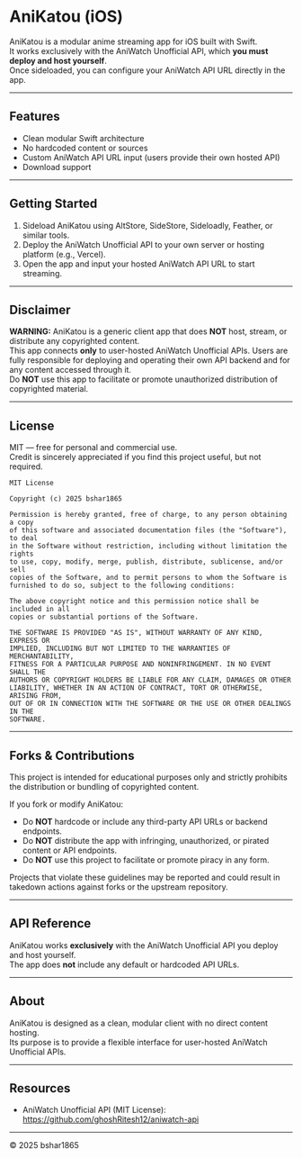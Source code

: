 # AniKatou (iOS)

AniKatou is a modular anime streaming app for iOS built with Swift.  
It works exclusively with the AniWatch Unofficial API, which **you must deploy and host yourself**.  
Once sideloaded, you can configure your AniWatch API URL directly in the app.

---

## Features

- Clean modular Swift architecture  
- No hardcoded content or sources  
- Custom AniWatch API URL input (users provide their own hosted API)  
- Download support  

---

## Getting Started

1. Sideload AniKatou using AltStore, SideStore, Sideloadly, Feather, or similar tools.  
2. Deploy the AniWatch Unofficial API to your own server or hosting platform (e.g., Vercel).  
3. Open the app and input your hosted AniWatch API URL to start streaming.  

---

## Disclaimer

**WARNING:** AniKatou is a generic client app that does **NOT** host, stream, or distribute any copyrighted content.  
This app connects **only** to user-hosted AniWatch Unofficial APIs. Users are fully responsible for deploying and operating their own API backend and for any content accessed through it.  
Do **NOT** use this app to facilitate or promote unauthorized distribution of copyrighted material.  

---

## License

MIT — free for personal and commercial use.  
Credit is sincerely appreciated if you find this project useful, but not required.




```
MIT License

Copyright (c) 2025 bshar1865

Permission is hereby granted, free of charge, to any person obtaining a copy
of this software and associated documentation files (the "Software"), to deal
in the Software without restriction, including without limitation the rights
to use, copy, modify, merge, publish, distribute, sublicense, and/or sell
copies of the Software, and to permit persons to whom the Software is
furnished to do so, subject to the following conditions:

The above copyright notice and this permission notice shall be included in all
copies or substantial portions of the Software.

THE SOFTWARE IS PROVIDED "AS IS", WITHOUT WARRANTY OF ANY KIND, EXPRESS OR
IMPLIED, INCLUDING BUT NOT LIMITED TO THE WARRANTIES OF MERCHANTABILITY,
FITNESS FOR A PARTICULAR PURPOSE AND NONINFRINGEMENT. IN NO EVENT SHALL THE
AUTHORS OR COPYRIGHT HOLDERS BE LIABLE FOR ANY CLAIM, DAMAGES OR OTHER
LIABILITY, WHETHER IN AN ACTION OF CONTRACT, TORT OR OTHERWISE, ARISING FROM,
OUT OF OR IN CONNECTION WITH THE SOFTWARE OR THE USE OR OTHER DEALINGS IN THE
SOFTWARE.

```


---

## Forks & Contributions

This project is intended for educational purposes only and strictly prohibits the distribution or bundling of copyrighted content.

If you fork or modify AniKatou:

- Do **NOT** hardcode or include any third-party API URLs or backend endpoints.  
- Do **NOT** distribute the app with infringing, unauthorized, or pirated content or API endpoints.  
- Do **NOT** use this project to facilitate or promote piracy in any form.

Projects that violate these guidelines may be reported and could result in takedown actions against forks or the upstream repository.

---

## API Reference

AniKatou works **exclusively** with the AniWatch Unofficial API you deploy and host yourself.  
The app does **not** include any default or hardcoded API URLs.

---

## About

AniKatou is designed as a clean, modular client with no direct content hosting.  
Its purpose is to provide a flexible interface for user-hosted AniWatch Unofficial APIs.

---

## Resources

- AniWatch Unofficial API (MIT License): https://github.com/ghoshRitesh12/aniwatch-api  

---

© 2025 bshar1865

